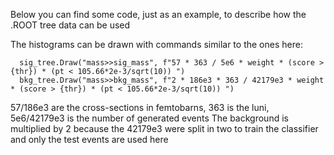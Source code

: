 Below you can find some code, just as an example, to describe how the .ROOT tree data can be used


The histograms can be drawn with commands similar to the ones here:
```
  sig_tree.Draw("mass>>sig_mass", f"57 * 363 / 5e6 * weight * (score > {thr}) * (pt < 105.66*2e-3/sqrt(10)) ")
  bkg_tree.Draw("mass>>bkg_mass", f"2 * 186e3 * 363 / 42179e3 * weight * (score > {thr}) * (pt < 105.66*2e-3/sqrt(10)) ")
```

57/186e3 are the cross-sections in femtobarns, 363 is the luni, 5e6/42179e3 is the number of generated events
The background is multiplied by 2 because the 42179e3 were split in two to train the classifier and only the test events are used here
